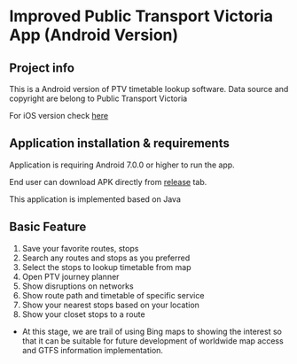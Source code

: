 # Improved Public Transport Victoria App (Android Version)

## Project info

This is a Android version of PTV timetable lookup software. Data source and copyright are belong to Public Transport Victoria

For iOS version check [here](https://github.com/DanistyWuKids/iOS_PTV_Improved)

## Application installation & requirements

Application is requiring Android 7.0.0 or higher to run the app.

End user can download APK directly from [release](https://github.com/DanistyWuKids/Android_PTVImproved/releases/) tab.

This application is implemented based on Java

## Basic Feature

 1. Save your favorite routes, stops
 2. Search any routes and stops as you preferred
 3. Select the stops to lookup timetable from map
 4. Open PTV journey planner
 5. Show disruptions on networks
 6. Show route path and timetable of specific service
 7. Show your nearest stops based on your location
 8. Show your closet stops to a route


* At this stage, we are trail of using Bing maps to showing the interest so that it can be suitable for future development of worldwide map access and GTFS information implementation.